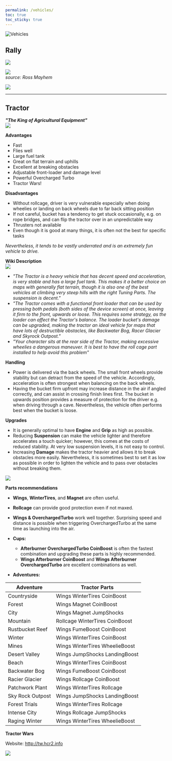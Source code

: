 ```yaml
---
permalink: /vehicles/
toc: true
toc_sticky: true
---
```


![Vehicles](https://cdn.discordapp.com/attachments/806343355264401478/820420574446747648/image1.png)  


## Rally

![](https://media.discordapp.net/attachments/834726978594275369/834729012205977610/Rallycar_luxurious_3d.png)

![](https://cdn.discordapp.com/attachments/796399670322659401/819306010459766814/Rally_Car_-_Final.png)  
*source: Ross Mayhem*

[![](https://cdn.discordapp.com/attachments/833533685470199808/837083873216299038/Presentation1.gif)](https://skfb.ly/6U8WP)


***

## Tractor

_**"The King of Agricultural Equipment"**_   
![](https://media.discordapp.net/attachments/806343355264401478/832438050906439680/image0.png?width=800&height=444)

**Advantages**
- Fast 
- Flies well
- Large fuel tank
- Great on flat terrain and uphills
- Excellent at breaking obstacles
- Adjustable front-loader and damage level
- Powerful Overcharged Turbo
- Tractor Wars!

**Disadvantages**
- Without rollcage, driver is very vulnerable especially when doing wheelies or landing on back wheels due to far back sitting position
- If not careful, bucket has a tendency to get stuck occasionally, e.g. on rope bridges, and can flip the tractor over in an unpredictable way
- Thrusters not available
- Even though it is good at many things, it is often not the best for specific tasks

*Nevertheless, it tends to be vastly underrated and is an extremely fun vehicle to drive.*

**Wiki Description**  
![](https://cdn.discordapp.com/attachments/813824578077196338/813826104070373386/Tractor.png)    
- _"The Tractor is a heavy vehicle that has decent speed and acceleration, is very stable and has a large fuel tank. This makes it a better choice on maps with generally flat terrain, though it is also one of the best vehicles at climbing very steep hills with the right Tuning Parts. The suspension is decent."_
- _"The Tractor comes with a functional front loader that can be used by pressing both pedals (both sides of the device screen) at once, leaving it firm to the front, upwards or loose. This requires some strategy, as the loader can affect the Tractor's balance. The loader bucket's damage can be upgraded, making the tractor an ideal vehicle for maps that have lots of destructible obstacles, like Backwater Bog, Racer Glacier and Skyrock Outpost."_
- _"Your character sits at the rear side of the Tractor, making excessive wheelies a dangerous maneuver. It is best to have the roll cage part installed to help avoid this problem"_

**Handling**  
- Power is delivered via the back wheels. The small front wheels provide stability but can detract from the speed of the vehicle.  Accordingly, acceleration is often strongest when balancing on the back wheels. 
- Having the bucket firm upfront may increase distance in the air if angled correctly, and can assist in crossing finish lines first. The bucket in upwards position provides a measure of protection for the driver e.g. when driving through a cave.  Nevertheless, the vehicle often performs best when the bucket is loose.

**Upgrades**  
- It is generally optimal to have **Engine** and **Grip** as high as possible.
- Reducing **Suspension** can make the vehicle lighter and therefore accelerates a touch quicker; however, this comes at the costs of reduced stability. At very low suspension levels, it is not easy to control.
- Increasing **Damage** makes the tractor heavier and allows it to break obstacles more easily. Nevertheless, it is sometimes best to set it as low as possible in order to lighten the vehicle and to pass over obstacles without breaking them.

![](https://cdn.discordapp.com/attachments/806343355264401478/806343768889360384/image0.jpg)

**Parts recommendations**  
- **Wings**, **WinterTires**, and **Magnet** are often useful.  
- **Rollcage** can provide good protection even if not maxed.
- **Wings & OverchargedTurbo** work well together. Surprising speed and distance is possible when triggering OverchargedTurbo at the same time as launching into the air.

- **Cups:**  
	- **Afterburner OverchargedTurbo CoinBoost** is often the fastest combination and upgrading these parts is highly recommended. 
	- **Wings Afterburner CoinBoost** and **Wings Afterburner OverchargedTurbo** are excellent combinations as well.

- **Adventures:**  

Adventure | Tractor Parts	
-- | --	
Countryside | Wings WinterTires CoinBoost	
Forest | Wings Magnet CoinBoost	
City | Wings Magnet JumpShocks	
Mountain | Rollcage WinterTires CoinBoost	
Rustbucket Reef | Wings FumeBoost CoinBoost	
Winter | Wings WinterTires CoinBoost	
Mines | Wings WinterTires WheelieBoost	
Desert Valley | Wings JumpShocks LandingBoost	
Beach | Wings WinterTires CoinBoost	
Backwater Bog | Wings FumeBoost CoinBoost	
Racier Glacier | Wings Rollcage CoinBoost	
Patchwork Plant | Wings WinterTires Rollcage	
Sky Rock Outpost | Wings JumpShocks LandingBoost	
Forest Trials | Wings WinterTires Rollcage	
Intense City | Wings Rollcage JumpShocks	
Raging Winter | Wings WinterTires WheelieBoost	


**Tractor Wars**

Website: <http://tw.hcr2.info>

[![](https://media.discordapp.net/attachments/716010700656607312/837037633422098542/Presentation1.gif)](https://sketchfab.com/3d-models/hcr2-tractor-de8ebfc9e3704da5bf60a2c242584e80)
